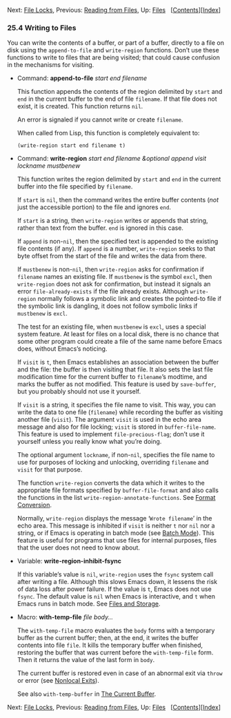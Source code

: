 <!-- This is the GNU Emacs Lisp Reference Manual
corresponding to Emacs version 27.2.

Copyright (C) 1990-1996, 1998-2021 Free Software Foundation,
Inc.

Permission is granted to copy, distribute and/or modify this document
under the terms of the GNU Free Documentation License, Version 1.3 or
any later version published by the Free Software Foundation; with the
Invariant Sections being "GNU General Public License," with the
Front-Cover Texts being "A GNU Manual," and with the Back-Cover
Texts as in (a) below.  A copy of the license is included in the
section entitled "GNU Free Documentation License."

(a) The FSF's Back-Cover Text is: "You have the freedom to copy and
modify this GNU manual.  Buying copies from the FSF supports it in
developing GNU and promoting software freedom." -->

<!-- Created by GNU Texinfo 6.7, http://www.gnu.org/software/texinfo/ -->

Next: [File Locks](File-Locks.html), Previous: [Reading from Files](Reading-from-Files.html), Up: [Files](Files.html)   \[[Contents](index.html#SEC_Contents "Table of contents")]\[[Index](Index.html "Index")]

### 25.4 Writing to Files

You can write the contents of a buffer, or part of a buffer, directly to a file on disk using the `append-to-file` and `write-region` functions. Don’t use these functions to write to files that are being visited; that could cause confusion in the mechanisms for visiting.

*   Command: **append-to-file** *start end filename*

    This function appends the contents of the region delimited by `start` and `end` in the current buffer to the end of file `filename`. If that file does not exist, it is created. This function returns `nil`.

    An error is signaled if you cannot write or create `filename`.

    When called from Lisp, this function is completely equivalent to:

        (write-region start end filename t)

<!---->

*   Command: **write-region** *start end filename \&optional append visit lockname mustbenew*

    This function writes the region delimited by `start` and `end` in the current buffer into the file specified by `filename`.

    If `start` is `nil`, then the command writes the entire buffer contents (*not* just the accessible portion) to the file and ignores `end`.

    If `start` is a string, then `write-region` writes or appends that string, rather than text from the buffer. `end` is ignored in this case.

    If `append` is non-`nil`, then the specified text is appended to the existing file contents (if any). If `append` is a number, `write-region` seeks to that byte offset from the start of the file and writes the data from there.

    If `mustbenew` is non-`nil`, then `write-region` asks for confirmation if `filename` names an existing file. If `mustbenew` is the symbol `excl`, then `write-region` does not ask for confirmation, but instead it signals an error `file-already-exists` if the file already exists. Although `write-region` normally follows a symbolic link and creates the pointed-to file if the symbolic link is dangling, it does not follow symbolic links if `mustbenew` is `excl`.

    The test for an existing file, when `mustbenew` is `excl`, uses a special system feature. At least for files on a local disk, there is no chance that some other program could create a file of the same name before Emacs does, without Emacs’s noticing.

    If `visit` is `t`, then Emacs establishes an association between the buffer and the file: the buffer is then visiting that file. It also sets the last file modification time for the current buffer to `filename`’s modtime, and marks the buffer as not modified. This feature is used by `save-buffer`, but you probably should not use it yourself.

    If `visit` is a string, it specifies the file name to visit. This way, you can write the data to one file (`filename`) while recording the buffer as visiting another file (`visit`). The argument `visit` is used in the echo area message and also for file locking; `visit` is stored in `buffer-file-name`. This feature is used to implement `file-precious-flag`; don’t use it yourself unless you really know what you’re doing.

    The optional argument `lockname`, if non-`nil`, specifies the file name to use for purposes of locking and unlocking, overriding `filename` and `visit` for that purpose.

    The function `write-region` converts the data which it writes to the appropriate file formats specified by `buffer-file-format` and also calls the functions in the list `write-region-annotate-functions`. See [Format Conversion](Format-Conversion.html).

    Normally, `write-region` displays the message ‘`Wrote filename`’ in the echo area. This message is inhibited if `visit` is neither `t` nor `nil` nor a string, or if Emacs is operating in batch mode (see [Batch Mode](Batch-Mode.html)). This feature is useful for programs that use files for internal purposes, files that the user does not need to know about.

<!---->

*   Variable: **write-region-inhibit-fsync**

    If this variable’s value is `nil`, `write-region` uses the `fsync` system call after writing a file. Although this slows Emacs down, it lessens the risk of data loss after power failure. If the value is `t`, Emacs does not use `fsync`. The default value is `nil` when Emacs is interactive, and `t` when Emacs runs in batch mode. See [Files and Storage](Files-and-Storage.html).

<!---->

*   Macro: **with-temp-file** *file body…*

    The `with-temp-file` macro evaluates the `body` forms with a temporary buffer as the current buffer; then, at the end, it writes the buffer contents into file `file`. It kills the temporary buffer when finished, restoring the buffer that was current before the `with-temp-file` form. Then it returns the value of the last form in `body`.

    The current buffer is restored even in case of an abnormal exit via `throw` or error (see [Nonlocal Exits](Nonlocal-Exits.html)).

    See also `with-temp-buffer` in [The Current Buffer](Current-Buffer.html#Definition-of-with_002dtemp_002dbuffer).

Next: [File Locks](File-Locks.html), Previous: [Reading from Files](Reading-from-Files.html), Up: [Files](Files.html)   \[[Contents](index.html#SEC_Contents "Table of contents")]\[[Index](Index.html "Index")]
